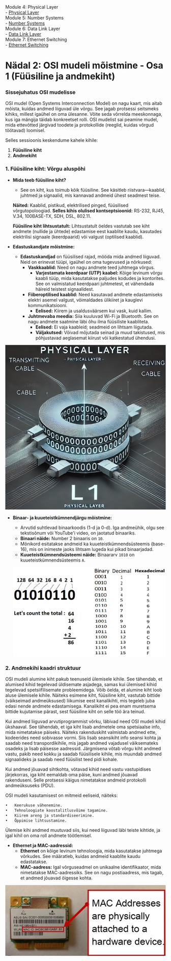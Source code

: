 <div class="small-grey-box">
  <div class="small-heading">Module 4: Physical Layer</div>
  - <a href="https://www.youtube.com/watch?v=AHV54tqhZU0&list=PLk4NQNr6-L8onI6MaPcfsRZJOvFO3S5D6&index=6">Physical Layer</a>

  <div class="small-heading">Module 5: Number Systems</div>
  - <a href="https://www.youtube.com/watch?v=RdoxJsWzFKc&list=PLk4NQNr6-L8onI6MaPcfsRZJOvFO3S5D6&index=7">Number Systems</a>

  <div class="small-heading">Module 6: Data Link Layer</div>
  - <a href="https://www.youtube.com/watch?v=eK4s5TQm45c&list=PLk4NQNr6-L8onI6MaPcfsRZJOvFO3S5D6&index=8">Data Link Layer</a>
  
  <div class="small-heading">Module 7: Ethernet Switching</div>
  - <a href="https://www.youtube.com/watch?v=KWm7_vsfdE4&list=PLk4NQNr6-L8onI6MaPcfsRZJOvFO3S5D6&index=9">Ethernet Switching</a>

</div>

# Nädal 2: OSI mudeli mõistmine - Osa 1 (Füüsiline ja andmekiht)

### Sissejuhatus OSI mudelisse
OSI mudel (Open Systems Interconnection Model) on nagu kaart, mis aitab mõista, kuidas andmed liiguvad üle võrgu. See jagab protsessi seitsmeks kihiks, millest igaühel on oma ülesanne. Võite seda võrrelda meeskonnaga, kus iga mängija täidab konkreetset rolli. OSI mudelist sai peamine mudel, mida ettevõtted järgivad toodete ja protokollide (reeglid, kuidas võrgud töötavad) loomisel.


Selles sessioonis keskendume kahele kihile:
1. **Füüsiline kiht**
2. **Andmekiht**

### 1. Füüsiline kiht: Võrgu aluspõhi

- **Mida teeb füüsiline kiht?**
  - See on kiht, kus toimub kõik füüsiline. See käsitleb riistvara—kaablid, juhtmed ja signaalid, mis kannavad andmeid ühest seadmest teise.

  **Näited:** Kaablid, pistikud, elektrilised pinged, füüsilised võrgutopoloogiad.
  **Selles kihis olulised kontseptsioonid:** RS-232, RJ45, V.34, 100BASE-TX, SDH, DSL, 802.11.
  
  **Füüsiline kiht lihtsustatult:** Lihtsustatult öeldes vastutab see kiht andmete (nullide ja ühtede) edastamise eest kaablite kaudu, kasutades elektrilisi signaale (keerdpaarid) või valgust (optilised kaablid).

- **Edastuskandjate mõistmine:**
  - **Edastuskandjad** on füüsilised rajad, mööda mida andmed liiguvad. Neid on erinevat tüüpi, igaühel on oma tugevused ja nõrkused:
    - **Vaskkaablid:** Need on nagu andmete teed juhtmega võrgus.
      - **Varjestamata keerdpaar (UTP) kaabel:** Kõige levinum võrgu kaabli tüüp, mida kasutatakse paljudes kodudes ja kontorites. See on valmistatud keerdpaari juhtmetest, et vähendada häireid teistest signaalidest.
    - **Fiiberoptilised kaablid:** Need kasutavad andmete edastamiseks elektri asemel valgust, võimaldades ülikiiret ja kauglevi kommunikatsiooni.
      - **Eelised:** Kiirem ja usaldusväärsem kui vask, kuid kallim.
    - **Juhtmevaba meedia:** Siia kuuluvad Wi-Fi ja Bluetooth. See on nagu andmete saatmine läbi õhu ilma füüsiliste kaabliteta.
      - **Eelised:** Ei vaja kaableid; seadmeid on lihtsam liigutada.
      - **Väljakutsed:** Võivad mõjutada seinad ja muud takistused, mis põhjustavad aeglasemat kiirust või katkestatud ühendusi.

![Füüsiline kiht](/lectures/images/physical_layer.png)

- **Binaar- ja kuueteistkümnendjärgu mõistmine:**
  - Arvutid suhtlevad binaarkoodis (1-d ja 0-d). Iga andmeühik, olgu see tekstisõnum või YouTube'i video, on jaotatud binaariks.
  - **Binaari näide:** Number 2 binaaris on `10`.
  - Mõnikord esitatakse andmeid ka kuueteistkümnendsüsteemis (base-16), mis on inimeste jaoks lihtsam lugeda kui pikad binaarjadad.
  - **Kuueteistkümnendsüsteemi näide:** Binaararv `1010` on kuueteistkümnendsüsteemis `A`.

  ![Binaar](/lectures/images/binary.png)

### 2. Andmekihi kaadri struktuur

OSI mudeli alumine kiht pakub teenuseid ülemisele kihile. See tähendab, et alumised kihid tegelevad üldisemate asjadega, samas kui ülemised kihid tegelevad spetsiifilisemate probleemidega. Võib öelda, et alumine kiht loob aluse ülemisele kihile. Näiteks esimene kiht, füüsiline kiht, vastutab bittide (väikseimad andmeüksused) liikumise eest kanalikihti, mis tegeleb juba edasi nende andmete edastamisega. Kanalikiht ei pea enam muretsema bittide kujutamise pärast, sest füüsiline kiht on selle töö ära teinud.

Kui andmed liiguvad arvutiprogrammist võrku, läbivad need OSI mudeli kihid ükshaaval. See tähendab, et iga kiht lisab andmetele oma spetsiaalse info, mida nimetatakse päiseks. Näiteks rakenduskiht valmistab andmed ette, kodeerides need sobivasse vormi. Siis lisab seansikiht info seansi kohta ja saadab need transpordikihile, mis jagab andmed vajadusel väiksemateks osadeks ja lisab päisesse aadressid. Järgmisena võtab võrgu kiht andmed vastu, pakib need kokku ja saadab füüsilisele kihile, mis muundab andmed signaalideks ja saadab need füüsilist teed pidi kohale.

Kui andmed jõuavad sihtkohta, võtavad kihid need vastu vastupidises järjekorras, iga kiht eemaldab oma päise, kuni andmed jõuavad rakenduseni. Selle protsessi käigus nimetatakse andmeid protokolli andmeüksuseks (PDU).

OSI mudeli kasutamisest on mitmeid eeliseid, näiteks:

	•	Keerukuse vähenemine.
	•	Tehnoloogiate koostalitlusvõime tagamine.
	•	Kiirem areng ja standardiseerimine.
	•	Õppimise lihtsustamine.

Ülemise kihi andmed muutuvad siis, kui need liiguvad läbi teiste kihtide, ja igal kihil on oma roll andmete töötlemisel.











- **Ethernet ja MAC-aadressid:**
  - **Ethernet** on kõige levinum tehnoloogia, mida kasutatakse juhtmega võrkudes. See määratleb, kuidas andmeid kaablite kaudu edastatakse.
  - **MAC-aadress:** Igal võrguseadmel on unikaalne identifikaator, mida nimetatakse MAC-aadressiks. See on nagu postiaadress, mis tagab, et andmed jõuavad õigesse kohta.

 ![MAC-aadress](/lectures/images/mac.png)
